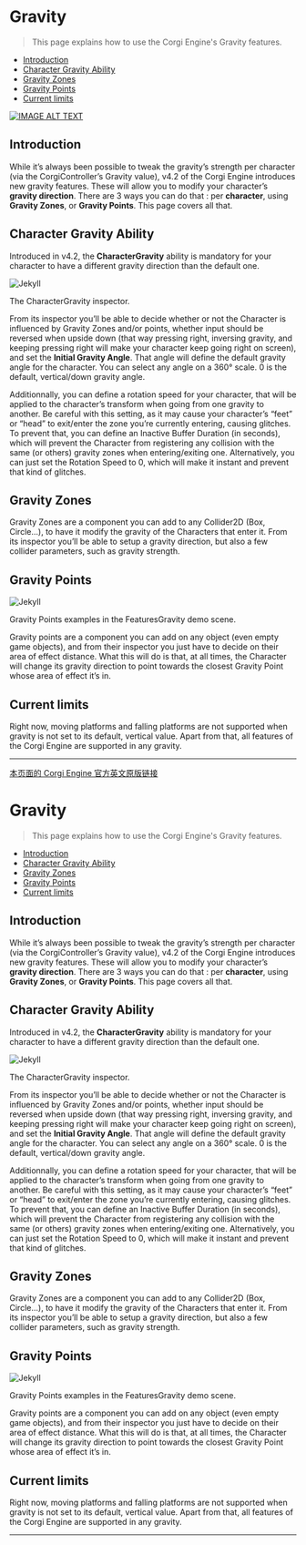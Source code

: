 # Gravity

> This page explains how to use the Corgi Engine's Gravity features.

- [Introduction](#introduction)
- [Character Gravity Ability](#character-gravity-ability)
- [Gravity Zones](#gravity-zones)
- [Gravity Points](#gravity-points)
- [Current limits](#current-limits)

[![IMAGE ALT TEXT](http://img.youtube.com/vi/ykoNHhkNBp4/0.jpg)](https://youtu.be/ykoNHhkNBp4 "Corgi Engine Tutorial : Gravity")

## Introduction

While it’s always been possible to tweak the gravity’s strength per character (via the CorgiController’s Gravity value), v4.2 of the Corgi Engine introduces new gravity features. These will allow you to modify your character’s **gravity direction**. There are 3 ways you can do that : per **character**, using **Gravity Zones**, or **Gravity Points**. This page covers all that.

## Character Gravity Ability

Introduced in v4.2, the **CharacterGravity** ability is mandatory for your character to have a different gravity direction than the default one.

![Jekyll](http://corgi-engine-docs.moremountains.com/images/gravity1.jpg)

The CharacterGravity inspector.

From its inspector you’ll be able to decide whether or not the Character is influenced by Gravity Zones and/or points, whether input should be reversed when upside down (that way pressing right, inversing gravity, and keeping pressing right will make your character keep going right on screen), and set the **Initial Gravity Angle**. That angle will define the default gravity angle for the character. You can select any angle on a 360° scale. 0 is the default, vertical/down gravity angle.

Additionnally, you can define a rotation speed for your character, that will be applied to the character’s transform when going from one gravity to another. Be careful with this setting, as it may cause your character’s “feet” or “head” to exit/enter the zone you’re currently entering, causing glitches. To prevent that, you can define an Inactive Buffer Duration (in seconds), which will prevent the Character from registering any collision with the same (or others) gravity zones when entering/exiting one. Alternatively, you can just set the Rotation Speed to 0, which will make it instant and prevent that kind of glitches.

## Gravity Zones

Gravity Zones are a component you can add to any Collider2D (Box, Circle…), to have it modify the gravity of the Characters that enter it. From its inspector you’ll be able to setup a gravity direction, but also a few collider parameters, such as gravity strength.

## Gravity Points

![Jekyll](http://corgi-engine-docs.moremountains.com/images/gravity2.jpg)

Gravity Points examples in the FeaturesGravity demo scene.

Gravity points are a component you can add on any object (even empty game objects), and from their inspector you just have to decide on their area of effect distance. What this will do is that, at all times, the Character will change its gravity direction to point towards the closest Gravity Point whose area of effect it’s in.

## Current limits

Right now, moving platforms and falling platforms are not supported when gravity is not set to its default, vertical value. Apart from that, all features of the Corgi Engine are supported in any gravity.

-------

[本页面的 Corgi Engine 官方英文原版链接](http://corgi-engine-docs.moremountains.com/gravity.html)

# Gravity

> This page explains how to use the Corgi Engine's Gravity features.

- [Introduction](#introduction)
- [Character Gravity Ability](#character-gravity-ability)
- [Gravity Zones](#gravity-zones)
- [Gravity Points](#gravity-points)
- [Current limits](#current-limits)

## Introduction

While it’s always been possible to tweak the gravity’s strength per character (via the CorgiController’s Gravity value), v4.2 of the Corgi Engine introduces new gravity features. These will allow you to modify your character’s **gravity direction**. There are 3 ways you can do that : per **character**, using **Gravity Zones**, or **Gravity Points**. This page covers all that.

## Character Gravity Ability

Introduced in v4.2, the **CharacterGravity** ability is mandatory for your character to have a different gravity direction than the default one.

![Jekyll](http://corgi-engine-docs.moremountains.com/images/gravity1.jpg)

The CharacterGravity inspector.

From its inspector you’ll be able to decide whether or not the Character is influenced by Gravity Zones and/or points, whether input should be reversed when upside down (that way pressing right, inversing gravity, and keeping pressing right will make your character keep going right on screen), and set the **Initial Gravity Angle**. That angle will define the default gravity angle for the character. You can select any angle on a 360° scale. 0 is the default, vertical/down gravity angle.

Additionnally, you can define a rotation speed for your character, that will be applied to the character’s transform when going from one gravity to another. Be careful with this setting, as it may cause your character’s “feet” or “head” to exit/enter the zone you’re currently entering, causing glitches. To prevent that, you can define an Inactive Buffer Duration (in seconds), which will prevent the Character from registering any collision with the same (or others) gravity zones when entering/exiting one. Alternatively, you can just set the Rotation Speed to 0, which will make it instant and prevent that kind of glitches.

## Gravity Zones

Gravity Zones are a component you can add to any Collider2D (Box, Circle…), to have it modify the gravity of the Characters that enter it. From its inspector you’ll be able to setup a gravity direction, but also a few collider parameters, such as gravity strength.

## Gravity Points

![Jekyll](http://corgi-engine-docs.moremountains.com/images/gravity2.jpg)

Gravity Points examples in the FeaturesGravity demo scene.

Gravity points are a component you can add on any object (even empty game objects), and from their inspector you just have to decide on their area of effect distance. What this will do is that, at all times, the Character will change its gravity direction to point towards the closest Gravity Point whose area of effect it’s in.

## Current limits

Right now, moving platforms and falling platforms are not supported when gravity is not set to its default, vertical value. Apart from that, all features of the Corgi Engine are supported in any gravity.

-------
